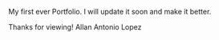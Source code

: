 My first ever Portfolio. I will update it soon and make it better.

Thanks for viewing!
Allan Antonio Lopez
